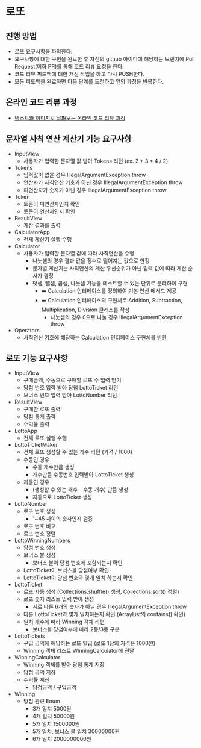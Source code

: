# 로또
## 진행 방법
* 로또 요구사항을 파악한다.
* 요구사항에 대한 구현을 완료한 후 자신의 github 아이디에 해당하는 브랜치에 Pull Request(이하 PR)를 통해 코드 리뷰 요청을 한다.
* 코드 리뷰 피드백에 대한 개선 작업을 하고 다시 PUSH한다.
* 모든 피드백을 완료하면 다음 단계를 도전하고 앞의 과정을 반복한다.

## 온라인 코드 리뷰 과정
* [텍스트와 이미지로 살펴보는 온라인 코드 리뷰 과정](https://github.com/next-step/nextstep-docs/tree/master/codereview)

## 문자열 사칙 연산 계산기 기능 요구사항
- InputView
  - 사용자가 입력한 문자열 값 받아 Tokens 리턴 (ex. 2 + 3 * 4 / 2)
- Tokens
  - 입력값이 없을 경우 IllegalArgumentException throw
  - 연산자가 사칙연산 기호가 아닌 경우 IllegalArgumentException throw
  - 피연산자가 숫자가 아닌 경우 IllegalArgumentException throw
- Token
  - 토큰이 피연산자인지 확인
  - 토큰이 연산자인지 확인
- ResultView
  - 계산 결과를 출력
- CalculatorApp
  - 전체 계산기 실행 수행
- Calculator
  - 사용자가 입력한 문자열 값에 따라 사칙연산을 수행
    - 나눗셈의 경우 결과 값을 정수로 떨어지는 값으로 한정
    - 문자열 계산기는 사칙연산의 계산 우선순위가 아닌 입력 값에 따라 계산 순서가 결정 
    - 덧셈, 뺄셈, 곱셈, 나눗셈 기능을 테스트할 수 있는 단위로 분리하여 구현 
      - ➡️ Calculation 인터페이스를 정의하여 기본 연산 메서드 제공 
      - ➡️ Calculation 인터페이스의 구현체로 Addition, Subtraction, Multiplication, Division 클래스를 작성
        - 나눗셈의 경우 0으로 나눌 경우 IllegalArgumentException throw 
- Operators
  - 사칙연산 기호에 해당하는 Calculation 인터페이스 구현체를 반환

## 로또 기능 요구사항
- InputView
  - 구매금액, 수동으로 구매할 로또 수 입력 받기
  - 당첨 번호 입력 받아 당첨 LottoTicket 리턴
  - 보너스 번호 입력 받아 LottoNumber 리턴
- ResultView
  - 구매한 로또 출력
  - 당첨 통계 출력
  - 수익률 출력
- LottoApp
  - 전체 로또 실행 수행
- LottoTicketMaker
  - 전체 로또 생성할 수 있는 개수 리턴 (가격 / 1000)
  - 수동인 경우
    - 수동 개수만큼 생성
    - 개수만큼 수동번호 입력받아 LottoTicket 생성
  - 자동인 경우
    - (생성할 수 있는 개수 - 수동 개수) 만큼 생성
    - 자동으로 LottoTicket 생성
- LottoNumber
  - 로또 번호 생성
    - 1~45 사이의 숫자인지 검증
  - 로또 번호 비교
  - 로또 번호 정렬
- LottoWinningNumbers
  - 당첨 번호 생성
  - 보너스 볼 생성
    - 보너스 볼이 당첨 번호에 포함되는지 확인
  - LottoTicket이 보너스볼 당첨여부 확인
  - LottoTicket이 당첨 번호와 몇개 일치 하는지 확인
- LottoTicket
  - 로또 자동 생성 (Collections.shuffle() 생성, Collections.sort() 정렬)
  - 로또 숫자 리스트 입력 받아 생성
    - 서로 다른 6개의 숫자가 아닐 경우 IllegalArgumentException throw
  - 다른 LottoTicket과 몇개 일치하는지 확인 (ArrayList의 contains() 확인)
  - 일치 개수에 따라 Winning 객체 리턴
    - 보너스볼 당첨여부에 따라 2등/3등 구분
- LottoTickets
  - 구입 금액에 해당하는 로또 발급 (로또 1장의 가격은 1000원)
  - Winning 객체 리스트 WinningCalculator에 전달
- WinningCalculator
  - Winning 객체를 받아 당첨 통계 저장
  - 당첨 금액 저장
  - 수익률 계산
    - 당첨금액 / 구입금액
- Winning
  - 당첨 관련 Enum
    - 3개 일치 5000원
    - 4개 일치 50000원
    - 5개 일치 1500000원
    - 5개 일치, 보너스 볼 일치 30000000원
    - 6개 일치 2000000000원
